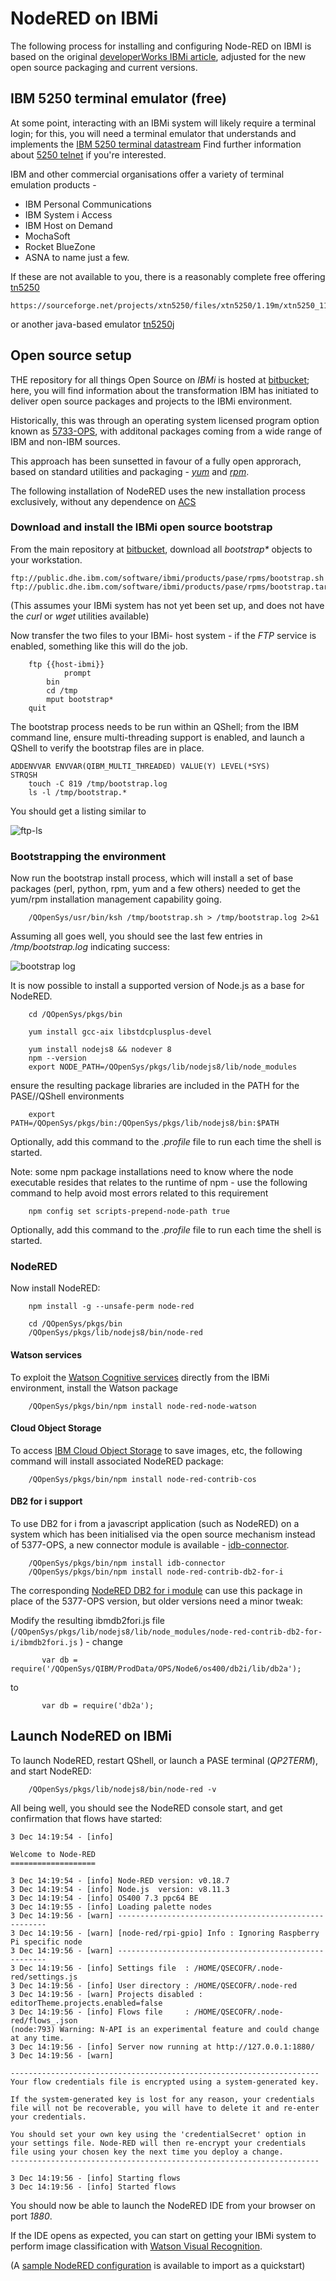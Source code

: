 # NodeRED on IBMi

The following process for installing and configuring Node-RED on IBMI is based on the original [developerWorks IBMi article](https://www.ibm.com/developerworks/ibmi/library/i-running-node-red/index.html), adjusted for the new open source packaging and current versions.

## IBM 5250 terminal emulator (free)
At some point, interacting with an IBMi system will likely require a terminal login;
for this, you will need a terminal emulator that understands and implements the 
[IBM 5250 terminal datastream](https://archive.org/details/bitsavers_ibm525xGA2onDisplaySystemFunctionsReferenceManualM_8040964)
Find further information about [5250 telnet](http://www.faqs.org/rfcs/rfc1205.html) if you're interested.

IBM and other commercial organisations offer a variety of terminal emulation products -
+ IBM Personal Communications
+ IBM System i Access
+ IBM Host on Demand
+ MochaSoft
+ Rocket BlueZone
+ ASNA
to name just a few.

If these are not available to you, there is a reasonably complete free offering [tn5250](http://tn5250.sourceforge.net)
```
https://sourceforge.net/projects/xtn5250/files/xtn5250/1.19m/xtn5250_119m.jar
```
or another java-based emulator [tn5250j](http://tn5250j.org/)

## Open source setup

THE repository for all things Open Source on *IBMi* is hosted at [bitbucket](https://bitbucket.org/ibmi/opensource/wiki/Home); here, you will find information about the transformation IBM has initiated to deliver open source packages and projects to the IBMi environment.

Historically, this was through an operating system licensed program option known as [5733-OPS](https://www.ibm.com/developerworks/community/wikis/home?lang=en#!/wiki/IBM%20i%20Technology%20Updates/page/Open%20Source%20Technologies), with additonal packages coming from a wide range of IBM and non-IBM sources.

This approach has been sunsetted in favour of a fully open approrach, based on standard utilities and packaging - [_yum_](http://yum.baseurl.org/) and [_rpm_](http://rpm.org/).

The following installation of NodeRED uses the new installation process exclusively, without any dependence on [ACS](https://www-01.ibm.com/support/docview.wss?uid=isg3T1026805)


### Download and install the IBMi open source bootstrap

From the main repository at [bitbucket](https://bitbucket.org/ibmi/opensource/src/master/docs/yum#markdown-header-offline-install-instructions-without-acs), download all _*bootstrap**_ objects to your workstation.
```
ftp://public.dhe.ibm.com/software/ibmi/products/pase/rpms/bootstrap.sh
ftp://public.dhe.ibm.com/software/ibmi/products/pase/rpms/bootstrap.tar.Z
```

(This assumes your IBMi system has not yet been set up, and does not have the _curl_ or _wget_ utilities available)

Now transfer the two files to your IBMi- host system - if the *FTP* service is enabled, something like this will do the job.

```
	ftp {{host-ibmi}} 
    		prompt
		bin
		cd /tmp 
		mput bootstrap*
	quit
```

The bootstrap process needs to be run within an QShell; from the IBM command line, ensure multi-threading support is enabled,
and launch a QShell to verify the bootstrap files are in place.

```
ADDENVVAR ENVVAR(QIBM_MULTI_THREADED) VALUE(Y) LEVEL(*SYS)
STRQSH
	touch -C 819 /tmp/bootstrap.log
	ls -l /tmp/bootstrap.*
```
You should get a listing similar to 

![ftp-ls](/img/ibmi-nr-ftp-tmp-ls.png)


### Bootstrapping the environment
Now run the bootstrap install process, which will install a set of base packages (perl, python, rpm, yum and a few others) needed to get the yum/rpm installation management capability going.

```
	/QOpenSys/usr/bin/ksh /tmp/bootstrap.sh > /tmp/bootstrap.log 2>&1
```
Assuming all goes well, you should see the last few entries in _/tmp/bootstrap.log_ indicating success:

![bootstrap log](/img/ibmi-nr-bootstrap-sh-log.png)

It is now possible to install a supported version of Node.js as a base for NodeRED.
```
	cd /QOpenSys/pkgs/bin
	
	yum install gcc-aix libstdcplusplus-devel
	
	yum install nodejs8 && nodever 8
	npm --version
	export NODE_PATH=/QOpenSys/pkgs/lib/nodejs8/lib/node_modules
```

ensure the resulting package libraries are included in the PATH for the PASE//QShell environments
```
	export PATH=/QOpenSys/pkgs/bin:/QOpenSys/pkgs/lib/nodejs8/bin:$PATH
```

Optionally, add this command to the _.profile_ file to run each time the shell is started.

Note: some npm package installations need to know where the node executable resides that relates to the runtime of npm - use the following command to help avoid most errors related to this requirement
```
	npm config set scripts-prepend-node-path true
```

Optionally, add this command to the _.profile_ file to run each time the shell is started.

### NodeRED

Now install NodeRED:
```
	npm install -g --unsafe-perm node-red

	cd /QOpenSys/pkgs/bin
	/QOpenSys/pkgs/lib/nodejs8/bin/node-red
```
#### Watson services
To exploit the [Watson Cognitive services](https://console.bluemix.net/catalog/?category=ai) directly from the IBMi environment,
install the Watson package
```
	/QOpenSys/pkgs/bin/npm install node-red-node-watson
```

#### Cloud Object Storage
To access [IBM Cloud Object Storage](https://console.bluemix.net/catalog/services/cloud-object-storage) to save images, etc,
the following command will install associated NodeRED package:
```
	/QOpenSys/pkgs/bin/npm install node-red-contrib-cos
```

#### DB2 for i support
To use DB2 for i from a javascript application (such as NodeRED) on a system which has been initialised via the open source mechanism instead of 5377-OPS, a new connector module is available - [idb-connector](https://www.npmjs.com/package/idb-connector).

```
	/QOpenSys/pkgs/bin/npm install idb-connector
	/QOpenSys/pkgs/bin/npm install node-red-contrib-db2-for-i
```
The corresponding [NodeRED DB2 for i module](https://www.npmjs.com/package/node-red-contrib-db2-for-i) can use this package in place of the 5377-OPS version, but older versions need a minor tweak: 

Modify the resulting ibmdb2fori.js file (`/QOpenSys/pkgs/lib/nodejs8/lib/node_modules/node-red-contrib-db2-for-
i/ibmdb2fori.js` ) - change

`       var db = require('/QOpenSys/QIBM/ProdData/OPS/Node6/os400/db2i/lib/db2a');` 

to 

`       var db = require('db2a');` 

## Launch NodeRED on IBMi
To launch NodeRED, restart QShell, or launch a PASE terminal (*QP2TERM*), and start NodeRED:
```
	/QOpenSys/pkgs/lib/nodejs8/bin/node-red -v
```

All being well, you should see the NodeRED console start, and get confirmation that flows have started:

```
3 Dec 14:19:54 - [info]                                                                                                          
                                                                                                                                 
Welcome to Node-RED                                                                                                              
===================                                                                                                              
                                                                                                                                 
3 Dec 14:19:54 - [info] Node-RED version: v0.18.7                                                                                
3 Dec 14:19:54 - [info] Node.js  version: v8.11.3                                                                                
3 Dec 14:19:54 - [info] OS400 7.3 ppc64 BE                                                                                       
3 Dec 14:19:55 - [info] Loading palette nodes                                                                                    
3 Dec 14:19:56 - [warn] ------------------------------------------------------                                                   
3 Dec 14:19:56 - [warn] [node-red/rpi-gpio] Info : Ignoring Raspberry Pi specific node                                           
3 Dec 14:19:56 - [warn] ------------------------------------------------------                                                   
3 Dec 14:19:56 - [info] Settings file  : /HOME/QSECOFR/.node-red/settings.js                                                     
3 Dec 14:19:56 - [info] User directory : /HOME/QSECOFR/.node-red                                                                 
3 Dec 14:19:56 - [warn] Projects disabled : editorTheme.projects.enabled=false                                                   
3 Dec 14:19:56 - [info] Flows file     : /HOME/QSECOFR/.node-red/flows_.json                                                     
(node:793) Warning: N-API is an experimental feature and could change at any time.                                               
3 Dec 14:19:56 - [info] Server now running at http://127.0.0.1:1880/                                                         
3 Dec 14:19:56 - [warn]                                                                                                      
                                                                                                                             
---------------------------------------------------------------------                                                        
Your flow credentials file is encrypted using a system-generated key.                                                        
                                                                                                                             
If the system-generated key is lost for any reason, your credentials                                                         
file will not be recoverable, you will have to delete it and re-enter                                                        
your credentials.                                                                                                            
                                                                                                                             
You should set your own key using the 'credentialSecret' option in                                                           
your settings file. Node-RED will then re-encrypt your credentials                                                           
file using your chosen key the next time you deploy a change.                                                                
---------------------------------------------------------------------                                                        
                                                                                                                             
3 Dec 14:19:56 - [info] Starting flows                                                                                       
3 Dec 14:19:56 - [info] Started flows                                                                                       

```

You should now be able to launch the NodeRED IDE from your browser on port *1880*.

If the IDE opens as expected, you can start on getting your IBMi system to perform image classification with [Watson Visual Recognition](https://github.com/IBMCodeLondon/NodeRED-for-AI-flows/blob/master/watson-cognitive-nodered.md).


(A [sample NodeRED configuration](/ibmi/ibmi-nodered-flow.json) is available to import as a quickstart)
